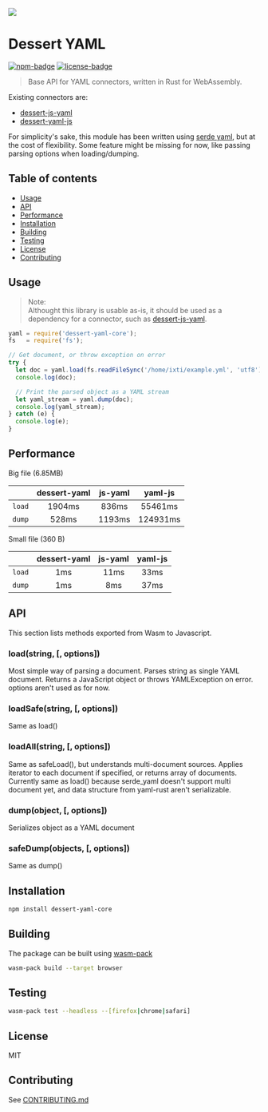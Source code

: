 [![](https://user-images.githubusercontent.com/25987204/78205790-10b0c680-74d8-11ea-9767-5bb93e920044.png)](https://dessert.dev/)

Dessert YAML
============

[![npm-badge]][npm-url]
[![license-badge]][license]

[npm-badge]: https://img.shields.io/npm/v/dessert-yaml-core.svg
[npm-url]: https://www.npmjs.org/package/dessert-yaml-core
[license-badge]: https://img.shields.io/github/license/dessert-wasm/dessert-yaml-core
[license]: LICENSE_MIT

> Base API for YAML connectors, written in Rust for WebAssembly.

Existing connectors are:
* [dessert-js-yaml](https://github.com/dessert-wasm/dessert-js-yaml)
* [dessert-yaml-js](https://github.com/dessert-wasm/dessert-yaml-js)

For simplicity's sake, this module has been written using [serde yaml], but at the cost of flexibility. Some feature might be missing for now, like passing parsing options when loading/dumping.

[serde yaml]: https://github.com/dtolnay/serde-yaml

## Table of contents
* [Usage](#usage)
* [API](#api)
* [Performance](#performance)
* [Installation](#installation)
* [Building](#building)
* [Testing](#testing)
* [License](#license)
* [Contributing](#contributing)

## Usage

> Note:  
Althought this library is usable as-is, it should be used as a dependency for a connector, such as [dessert-js-yaml].

[dessert-js-yaml]: https://github.com/dessert-wasm/dessert-js-yaml

``` javascript
yaml = require('dessert-yaml-core');
fs   = require('fs');

// Get document, or throw exception on error
try {
  let doc = yaml.load(fs.readFileSync('/home/ixti/example.yml', 'utf8'));
  console.log(doc);

  // Print the parsed object as a YAML stream
  let yaml_stream = yaml.dump(doc);
  console.log(yaml_stream);
} catch (e) {
  console.log(e);
}
```

## Performance

Big file (6.85MB)

|          | dessert-yaml | js-yaml |  yaml-js |
|:--------:|:------------:|:-------:|:--------:|
|  `load`  |    1904ms    |  836ms  |  55461ms |
|  `dump`  |     528ms    |  1193ms | 124931ms |

Small file (360 B)

|          | dessert-yaml | js-yaml | yaml-js |
|:--------:|:------------:|:-------:|:-------:|
|  `load`  |      1ms     |   11ms  |   33ms  |
|  `dump`  |      1ms     |   8ms   |   37ms  | 


## API
This section lists methods exported from Wasm to Javascript.

### load(string, [, options])
Most simple way of parsing a document. Parses string as single YAML document. Returns a JavaScript object or throws YAMLException on error. options aren't used as for now.


### loadSafe(string, [, options])
Same as load()


### loadAll(string, [, options])
Same as safeLoad(), but understands multi-document sources. Applies iterator to each document if specified, or returns array of documents.
Currently same as load() because serde_yaml doesn't support multi document yet, and data structure from yaml-rust aren't serializable.


### dump(object, [, options])
Serializes object as a YAML document


### safeDump(objects, [, options])
Same as dump()


## Installation
```sh
npm install dessert-yaml-core
```

## Building
The package can be built using [wasm-pack]

[wasm-pack]: https://rustwasm.github.io/wasm-pack/installer/

```sh
wasm-pack build --target browser
```

## Testing
```sh
wasm-pack test --headless --[firefox|chrome|safari]
```

## License
MIT

## Contributing
See [CONTRIBUTING.md](CONTRIBUTING.md)